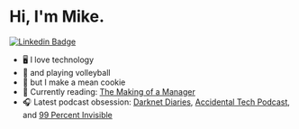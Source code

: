 # Hi, I'm Mike.

[![Linkedin Badge](https://img.shields.io/badge/-LinkedIn-0e76a8?style=flat-square&logo=Linkedin&logoColor=white)](https://linkedin.com/in/michaeltanaka)

* :desktop_computer: I love technology
* :volleyball: and playing volleyball
* :cookie: but I make a mean cookie
* :book: Currently reading: [The Making of a Manager](https://www.amazon.com/Making-Manager-What-Everyone-Looks/dp/0735219567)
* :headphones: Latest podcast obsession: [Darknet Diaries](https://darknetdiaries.com/), [Accidental Tech Podcast](https://atp.fm), and [99 Percent Invisible](https://99percentinvisible.org/)
